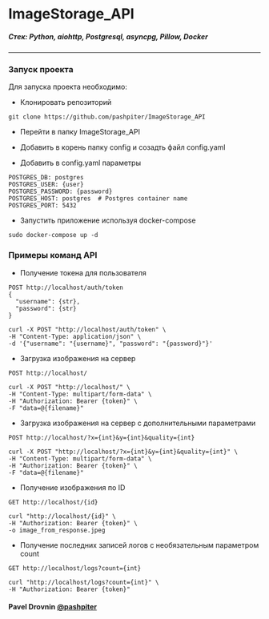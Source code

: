 # ImageStorage_API


##### Стек: Python, aiohttp, Postgresql, asyncpg, Pillow, Docker
***

### Запуск проекта
Для запуска проекта необходимо: 
* Клонировать репозиторий
```
git clone https://github.com/pashpiter/ImageStorage_API
```
* Перейти в папку ImageStorage_API

* Добавить в корень папку config и созадть файл config.yaml
* Добавить в config.yaml параметры
```
POSTGRES_DB: postgres
POSTGRES_USER: {user}
POSTGRES_PASSWORD: {password}
POSTGRES_HOST: postgres  # Postgres container name
POSTGRES_PORT: 5432
```
* Запустить приложение используя docker-compose
```
sudo docker-compose up -d
```

### Примеры команд API
* Получение токена для пользователя
```
POST http://localhost/auth/token
{
  "username": {str},
  "password": {str}
}
```
```
curl -X POST "http://localhost/auth/token" \
-H "Content-Type: application/json" \
-d '{"username": "{username}", "password": "{password}"}'
```
* Загрузка изображения на сервер
```
POST http://localhost/
```
```
curl -X POST "http://localhost/" \
-H "Content-Type: multipart/form-data" \
-H "Authorization: Bearer {token}" \
-F "data=@{filename}"
```
* Загрузка изображения на сервер c дополнительными параметрами
```
POST http://localhost/?x={int}&y={int}&quality={int}
```
```
curl -X POST "http://localhost/?x={int}&y={int}&quality={int}" \
-H "Content-Type: multipart/form-data" \
-H "Authorization: Bearer {token}" \
-F "data=@{filename}"
```
* Получение изображения по ID
```
GET http://localhost/{id}
```
```
curl "http://localhost/{id}" \
-H "Authorization: Bearer {token}" \
-o image_from_response.jpeg
```
* Получение последних записей логов с необязательным параметром count
```
GET http://localhost/logs?count={int}
```
```
curl "http://localhost/logs?count={int}" \
-H "Authorization: Bearer {token}"
```

#### Pavel Drovnin [@pashpiter](http://t.me/pashpiter)
